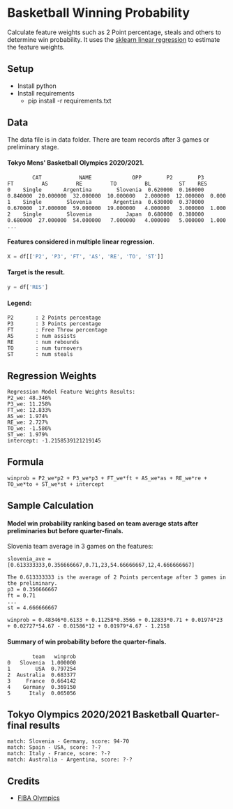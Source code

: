 # Basketball Winning Probability
Calculate feature weights such as 2 Point percentage, steals and others to determine win probability. It uses the [sklearn linear regression](https://scikit-learn.org/stable/modules/generated/sklearn.linear_model.Ridge.html) to estimate the feature weights.

## Setup
* Install python
* Install requirements  
  * pip install -r requirements.txt
  
## Data
The data file is in data folder. There are team records after 3 games or preliminary stage.

#### Tokyo Mens' Basketball Olympics 2020/2021.
```
        CAT            NAME             OPP        P2        P3        FT         AS         RE         TO         BL         ST    RES
0    Single       Argentina        Slovenia  0.620000  0.160000  0.840000  20.000000  32.000000  10.000000   2.000000  12.000000  0.000
1    Single        Slovenia       Argentina  0.630000  0.370000  0.670000  17.000000  59.000000  19.000000   4.000000   3.000000  1.000
2    Single        Slovenia           Japan  0.680000  0.380000  0.680000  27.000000  54.000000   7.000000   4.000000   5.000000  1.000
...
```

#### Features considered in multiple linear regression.
```python
X = df[['P2', 'P3', 'FT', 'AS', 'RE', 'TO', 'ST']]
```

#### Target is the result.
```python
y = df['RES']
```

#### Legend:
```
P2       : 2 Points percentage
P3       : 3 Points percentage
FT       : Free Throw percentage
AS       : num assists
RE       : num rebounds
TO       : num turnovers
ST       : num steals
```

## Regression Weights
```
Regression Model Feature Weights Results:
P2_we: 48.346%
P3_we: 11.258%
FT_we: 12.833%
AS_we: 1.974%
RE_we: 2.727%
TO_we: -1.586%
ST_we: 1.979%
intercept: -1.2158539121219145
```

## Formula
```
winprob = P2_we*p2 + P3_we*p3 + FT_we*ft + AS_we*as + RE_we*re + TO_we*to + ST_we*st + intercept
```

## Sample Calculation

#### Model win probability ranking based on team average stats after preliminaries but before quarter-finals.
Slovenia team average in 3 games on the features:
```
slovenia_ave = [0.613333333,0.356666667,0.71,23,54.66666667,12,4.666666667]

The 0.613333333 is the average of 2 Points percentage after 3 games in the preliminary.
p3 = 0.356666667
ft = 0.71
...
st = 4.666666667
```

```
winprob = 0.48346*0.6133 + 0.11258*0.3566 + 0.12833*0.71 + 0.01974*23 + 0.02727*54.67 - 0.01586*12 + 0.01979*4.67 - 1.2158
```

#### Summary of win probability before the quarter-finals.
```
        team   winprob
0   Slovenia  1.000000
1        USA  0.797254
2  Australia  0.683377
3     France  0.664142
4    Germany  0.369150
5      Italy  0.065056
```

## Tokyo Olympics 2020/2021 Basketball Quarter-final results
```
match: Slovenia - Germany, score: 94-70
match: Spain - USA, score: ?-?
match: Italy - France, score: ?-?
match: Australia - Argentina, score: ?-?
```

## Credits
* [FIBA Olympics](http://www.fiba.basketball/olympics/men/2020)
